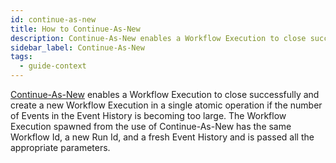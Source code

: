 ```yaml
---
id: continue-as-new
title: How to Continue-As-New
description: Continue-As-New enables a Workflow Execution to close successfully and create a new Workflow Execution in a single atomic operation if the number of Events in the Event History is becoming too large.
sidebar_label: Continue-As-New
tags:
  - guide-context
---
```


[Continue-As-New](/concepts/what-is-continue-as-new) enables a Workflow Execution to close successfully and create a new Workflow Execution in a single atomic operation if the number of Events in the Event History is becoming too large.
The Workflow Execution spawned from the use of Continue-As-New has the same Workflow Id, a new Run Id, and a fresh Event History and is passed all the appropriate parameters.
